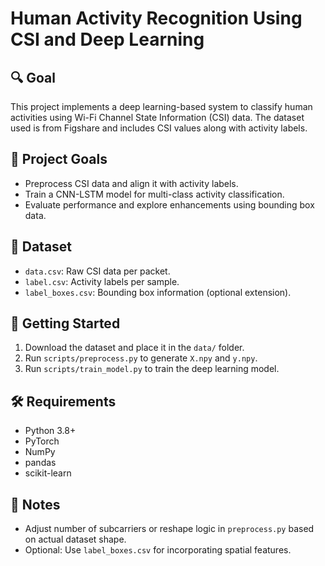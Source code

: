 # Human Activity Recognition Using CSI and Deep Learning

## 🔍 Goal
This project implements a deep learning-based system to classify human activities using Wi-Fi Channel State Information (CSI) data. The dataset used is from Figshare and includes CSI values along with activity labels.

## 🧠 Project Goals
- Preprocess CSI data and align it with activity labels.
- Train a CNN-LSTM model for multi-class activity classification.
- Evaluate performance and explore enhancements using bounding box data.

## 📁 Dataset
- `data.csv`: Raw CSI data per packet.
- `label.csv`: Activity labels per sample.
- `label_boxes.csv`: Bounding box information (optional extension).

## 🚀 Getting Started
1. Download the dataset and place it in the `data/` folder.
2. Run `scripts/preprocess.py` to generate `X.npy` and `y.npy`.
3. Run `scripts/train_model.py` to train the deep learning model.

## 🛠️ Requirements
- Python 3.8+
- PyTorch
- NumPy
- pandas
- scikit-learn

## 📌 Notes
- Adjust number of subcarriers or reshape logic in `preprocess.py` based on actual dataset shape.
- Optional: Use `label_boxes.csv` for incorporating spatial features.
